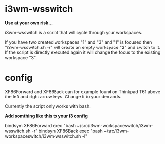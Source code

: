 # i3wm-wsswitch

__Use at your own risk...__

i3wm-wsswitch is a script that will cycle through your workspaces.

If you have two created workspaces "1" and "3" and "1" is focused then "i3wm-wsswitch.sh -r" will create an empty workspace "2" and switch to it. If the script is directly executed again it will change the focus to the existing workspace "3".


# config
XF86Forward and XF86Back can for example found on Thinkpad T61 above the left and right arrow keys. Change it to your demands.

Currently the script only works with bash.

__Add somthing like this to your i3 config__

bindsym XF86Forward exec "bash ~/src/i3wm-workspaceswitch/i3wm-wsswitch.sh -r"
bindsym XF86Back exec "bash ~/src/i3wm-workspaceswitch/i3wm-wsswitch.sh -l"
